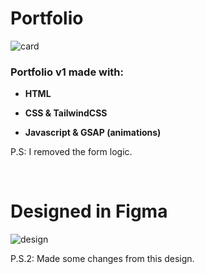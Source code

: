 # Portfolio

![card](https://github.com/ljc-dev/portfolio/blob/main/assets/social_cards/social_large_card.png)

### Portfolio v1 made with:

- **HTML**

- **CSS & TailwindCSS**

- **Javascript & GSAP (animations)**

P.S: I removed the form logic.

&nbsp;

# Designed in Figma

![design](https://github.com/ljc-dev/portfolio/blob/main/design.png)

P.S.2: Made some changes from this design.
